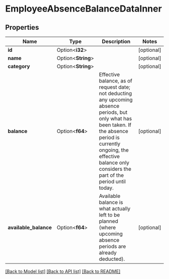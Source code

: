 # EmployeeAbsenceBalanceDataInner

## Properties

Name | Type | Description | Notes
------------ | ------------- | ------------- | -------------
**id** | Option<**i32**> |  | [optional]
**name** | Option<**String**> |  | [optional]
**category** | Option<**String**> |  | [optional]
**balance** | Option<**f64**> | Effective balance, as of request date; not deducting any upcoming absence periods, but only what has been taken. If the absence period is currently ongoing, the effective balance only considers the part of the period until today.  | [optional]
**available_balance** | Option<**f64**> | Available balance is what actually left to be planned (where upcoming absence periods are already deducted). | [optional]

[[Back to Model list]](../README.md#documentation-for-models) [[Back to API list]](../README.md#documentation-for-api-endpoints) [[Back to README]](../README.md)



